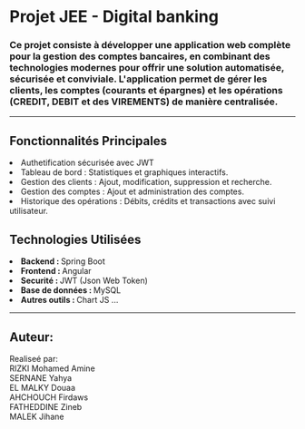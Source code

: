 <h1>Projet JEE - Digital banking</h1>
<h3>Ce projet consiste à développer une application web complète pour la gestion des comptes bancaires, en combinant des technologies modernes pour offrir une solution automatisée, sécurisée et conviviale. L'application permet de gérer les clients, les comptes (courants et épargnes) et les opérations (CREDIT, DEBIT et des VIREMENTS) de manière centralisée.</h3>

----

<h2>Fonctionnalités Principales</h2>
<li>Authetification sécurisée avec JWT</li>
<li>Tableau de bord : Statistiques et graphiques interactifs.</li>
<li>Gestion des clients : Ajout, modification, suppression et recherche.</li>
<li>Gestion des comptes : Ajout et administration des comptes.</li>
<li>Historique des opérations : Débits, crédits et transactions avec suivi utilisateur.</li>

<h2>Technologies Utilisées</h2>
<li><strong>Backend : </strong>Spring Boot</li>
<li><strong>Frontend : </strong>Angular</li>
<li><strong>Securité : </strong>JWT (Json Web Token)</li>
<li><strong>Base de données : </strong>MySQL</li>
<li><strong>Autres outils : </strong>Chart JS ...</li>

----

Auteur:
----
Realiseé par: <br>
RIZKI Mohamed Amine <br>
SERNANE Yahya <br>
EL MALKY Douaa <br>
AHCHOUCH Firdaws <br>
FATHEDDINE Zineb <br>
MALEK Jihane <br>
